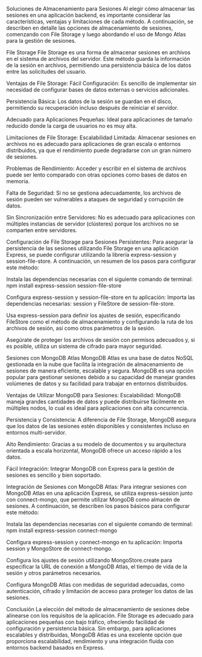 Soluciones de Almacenamiento para Sesiones
Al elegir cómo almacenar las sesiones en una aplicación backend, es importante considerar las características, ventajas y limitaciones de cada método. A continuación, se describen en detalle las opciones de almacenamiento de sesiones, comenzando con File Storage y luego abordando el uso de Mongo Atlas para la gestión de sesiones.

File Storage
File Storage es una forma de almacenar sesiones en archivos en el sistema de archivos del servidor. Este método guarda la información de la sesión en archivos, permitiendo una persistencia básica de los datos entre las solicitudes del usuario.

Ventajas de File Storage:
Fácil Configuración: Es sencillo de implementar sin necesidad de configurar bases de datos externas o servicios adicionales.

Persistencia Básica: Los datos de la sesión se guardan en el disco, permitiendo su recuperación incluso después de reiniciar el servidor.

Adecuado para Aplicaciones Pequeñas: Ideal para aplicaciones de tamaño reducido donde la carga de usuarios no es muy alta.

Limitaciones de File Storage:
Escalabilidad Limitada: Almacenar sesiones en archivos no es adecuado para aplicaciones de gran escala o entornos distribuidos, ya que el rendimiento puede degradarse con un gran número de sesiones.

Problemas de Rendimiento: Acceder y escribir en el sistema de archivos puede ser lento comparado con otras opciones como bases de datos en memoria.

Falta de Seguridad: Si no se gestiona adecuadamente, los archivos de sesión pueden ser vulnerables a ataques de seguridad y corrupción de datos.

Sin Sincronización entre Servidores: No es adecuado para aplicaciones con múltiples instancias de servidor (clústeres) porque los archivos no se comparten entre servidores.

Configuración de File Storage para Sesiones Persistentes:
Para asegurar la persistencia de las sesiones utilizando File Storage en una aplicación Express, se puede configurar utilizando la librería express-session y session-file-store. A continuación, un resumen de los pasos para configurar este método:

Instala las dependencias necesarias con el siguiente comando de terminal: npm install express-session session-file-store

Configura express-session y session-file-store en tu aplicación:
Importa las dependencias necesarias: session y FileStore de session-file-store.

Usa express-session para definir los ajustes de sesión, especificando FileStore como el método de almacenamiento y configurando la ruta de los archivos de sesión, así como otros parámetros de la sesión.


Asegúrate de proteger los archivos de sesión con permisos adecuados y, si es posible, utiliza un sistema de cifrado para mayor seguridad.

Sesiones con MongoDB Atlas
MongoDB Atlas es una base de datos NoSQL gestionada en la nube que facilita la integración de almacenamiento de sesiones de manera eficiente, escalable y segura. MongoDB es una opción popular para gestionar sesiones debido a su capacidad de manejar grandes volúmenes de datos y su facilidad para trabajar en entornos distribuidos.

Ventajas de Utilizar MongoDB para Sesiones:
Escalabilidad: MongoDB maneja grandes cantidades de datos y puede distribuirse fácilmente en múltiples nodos, lo cual es ideal para aplicaciones con alta concurrencia.

Persistencia y Consistencia: A diferencia de File Storage, MongoDB asegura que los datos de las sesiones estén disponibles y consistentes incluso en entornos multi-servidor.

Alto Rendimiento: Gracias a su modelo de documentos y su arquitectura orientada a escala horizontal, MongoDB ofrece un acceso rápido a los datos.

Fácil Integración: Integrar MongoDB con Express para la gestión de sesiones es sencillo y bien soportado.

Integración de Sesiones con MongoDB Atlas:
Para integrar sesiones con MongoDB Atlas en una aplicación Express, se utiliza express-session junto con connect-mongo, que permite utilizar MongoDB como almacén de sesiones. A continuación, se describen los pasos básicos para configurar este método:

Instala las dependencias necesarias con el siguiente comando de terminal: npm install express-session connect-mongo

Configura express-session y connect-mongo en tu aplicación:
Importa session y MongoStore de connect-mongo.

Configura los ajustes de sesión utilizando MongoStore.create para especificar la URL de conexión a MongoDB Atlas, el tiempo de vida de la sesión y otros parámetros necesarios.


Configura MongoDB Atlas con medidas de seguridad adecuadas, como autenticación, cifrado y limitación de acceso para proteger los datos de las sesiones.

Conclusión
La elección del método de almacenamiento de sesiones debe alinearse con los requisitos de la aplicación. File Storage es adecuado para aplicaciones pequeñas con bajo tráfico, ofreciendo facilidad de configuración y persistencia básica. Sin embargo, para aplicaciones escalables y distribuidas, MongoDB Atlas es una excelente opción que proporciona escalabilidad, rendimiento y una integración fluida con entornos backend basados en Express.

